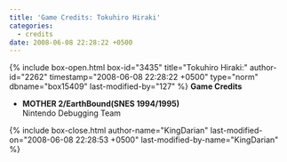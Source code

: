 ```yaml
---
title: 'Game Credits: Tokuhiro Hiraki'
categories:
  - credits
date: 2008-06-08 22:28:22 +0500
---
```

{% include box-open.html box-id="3435" title="Tokuhiro Hiraki:" author-id="2262" timestamp="2008-06-08 22:28:22 +0500" type="norm" dbname="box15409" last-modified-by="127" %}
<b>Game Credits</b>

<UL>

<LI><b>MOTHER 2/EarthBound(SNES 1994/1995)</b><BR />
Nintendo Debugging Team</LI>

</UL>
{% include box-close.html author-name="KingDarian" last-modified-on="2008-06-08 22:28:53 +0500" last-modified-by-name="KingDarian" %}
